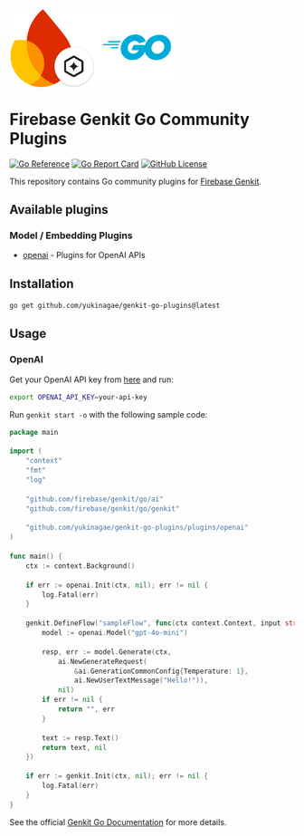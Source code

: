<div style="display: flex; align-items: flex-start;">
  <img src="./docs/resources/genkit-logo.svg" title="Firebase Genkit" alt="Firebase Genkit Logo" style="width: 150px;">
  <img src="./docs/resources/go-logo.svg" title="Go" alt="Go Logo" style="width: 150px;">
</div>

# Firebase Genkit Go Community Plugins

[![Go Reference](https://pkg.go.dev/badge/github.com/yukinagae/genkit-go-plugins.svg)](https://pkg.go.dev/github.com/yukinagae/genkit-go-plugins)
[![Go Report Card](https://goreportcard.com/badge/github.com/yukinagae/genkit-go-plugins)](https://goreportcard.com/report/github.com/yukinagae/genkit-go-plugins)
[![GitHub License](https://img.shields.io/github/license/yukinagae/genkit-go-plugins)](https://github.com/yukinagae/genkit-go-plugins/blob/main/LICENSE)

This repository contains Go community plugins for [Firebase Genkit](https://github.com/firebase/genkit).

## Available plugins

### Model / Embedding Plugins

- [openai](https://github.com/yukinagae/genkit-go-plugins/openai) - Plugins for OpenAI APIs

## Installation

```bash
go get github.com/yukinagae/genkit-go-plugins@latest
```

## Usage

### OpenAI

Get your OpenAI API key from [here](https://platform.openai.com/account/api-keys) and run:

```bash
export OPENAI_API_KEY=your-api-key
```

Run `genkit start -o` with the following sample code:

```go
package main

import (
	"context"
	"fmt"
	"log"

	"github.com/firebase/genkit/go/ai"
	"github.com/firebase/genkit/go/genkit"

	"github.com/yukinagae/genkit-go-plugins/plugins/openai"
)

func main() {
	ctx := context.Background()

	if err := openai.Init(ctx, nil); err != nil {
		log.Fatal(err)
	}

	genkit.DefineFlow("sampleFlow", func(ctx context.Context, input string) (string, error) {
		model := openai.Model("gpt-4o-mini")

		resp, err := model.Generate(ctx,
			ai.NewGenerateRequest(
				&ai.GenerationCommonConfig{Temperature: 1},
				ai.NewUserTextMessage("Hello!")),
			nil)
		if err != nil {
			return "", err
		}

		text := resp.Text()
		return text, nil
	})

	if err := genkit.Init(ctx, nil); err != nil {
		log.Fatal(err)
	}
}
```

See the official [Genkit Go Documentation](https://firebase.google.com/docs/genkit-go/get-started-go) for more details.

